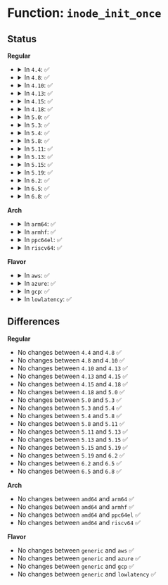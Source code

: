 # Function: <code>inode_init_once</code>

## Status
<b>Regular</b>
<ul>
<li>
<details>
<summary>In <code>4.4</code>: ✅</summary>

```c
void inode_init_once(struct inode *inode);
```

**Collision:** Unique Global

**Inline:** No

**Transformation:** False

**Instances:**

```
In fs/inode.c (ffffffff81226e20)
Location: fs/inode.c:355
Inline: False
Direct callers:
  - mm/shmem.c:shmem_init_inode
  - fs/inode.c:init_once
  - fs/block_dev.c:init_once
  - fs/proc/inode.c:init_once
  - fs/ext4/super.c:init_once
  - fs/hugetlbfs/inode.c:init_once
  - fs/fat/inode.c:init_once
  - fs/ecryptfs/main.c:inode_info_init_once
  - fs/fuse/inode.c:fuse_inode_init_once
  - ipc/mqueue.c:init_once
  - net/socket.c:init_once
```
**Symbols:**

```
ffffffff81226e20-ffffffff81226eca: inode_init_once (STB_GLOBAL)
```
</details>
</li>
<li>
<details>
<summary>In <code>4.8</code>: ✅</summary>

```c
void inode_init_once(struct inode *inode);
```

**Collision:** Unique Global

**Inline:** No

**Transformation:** False

**Instances:**

```
In fs/inode.c (ffffffff8124f540)
Location: fs/inode.c:362
Inline: False
Direct callers:
  - mm/shmem.c:shmem_init_inode
  - fs/inode.c:init_once
  - fs/block_dev.c:init_once
  - fs/proc/inode.c:init_once
  - fs/ext4/super.c:init_once
  - fs/squashfs/super.c:init_once
  - fs/hugetlbfs/inode.c:init_once
  - fs/fat/inode.c:init_once
  - fs/ecryptfs/main.c:inode_info_init_once
  - fs/fuse/inode.c:fuse_inode_init_once
  - ipc/mqueue.c:init_once
  - net/socket.c:init_once
```
**Symbols:**

```
ffffffff8124f540-ffffffff8124f5ff: inode_init_once (STB_GLOBAL)
```
</details>
</li>
<li>
<details>
<summary>In <code>4.10</code>: ✅</summary>

```c
void inode_init_once(struct inode *inode);
```

**Collision:** Unique Global

**Inline:** No

**Transformation:** False

**Instances:**

```
In fs/inode.c (ffffffff81262570)
Location: fs/inode.c:364
Inline: False
Direct callers:
  - mm/shmem.c:shmem_init_inode
  - fs/inode.c:init_once
  - fs/block_dev.c:init_once
  - fs/proc/inode.c:init_once
  - fs/ext4/super.c:init_once
  - fs/squashfs/super.c:init_once
  - fs/hugetlbfs/inode.c:init_once
  - fs/fat/inode.c:init_once
  - fs/ecryptfs/main.c:inode_info_init_once
  - fs/fuse/inode.c:fuse_inode_init_once
  - ipc/mqueue.c:init_once
  - net/socket.c:init_once
```
**Symbols:**

```
ffffffff81262570-ffffffff8126262f: inode_init_once (STB_GLOBAL)
```
</details>
</li>
<li>
<details>
<summary>In <code>4.13</code>: ✅</summary>

```c
void inode_init_once(struct inode *inode);
```

**Collision:** Unique Global

**Inline:** No

**Transformation:** False

**Instances:**

```
In fs/inode.c (ffffffff8126fdc0)
Location: fs/inode.c:365
Inline: False
Direct callers:
  - mm/shmem.c:shmem_init_inode
  - fs/inode.c:init_once
  - fs/block_dev.c:init_once
  - fs/proc/inode.c:init_once
  - fs/ext4/super.c:init_once
  - fs/squashfs/super.c:init_once
  - fs/hugetlbfs/inode.c:init_once
  - fs/fat/inode.c:init_once
  - fs/ecryptfs/main.c:inode_info_init_once
  - fs/fuse/inode.c:fuse_inode_init_once
  - ipc/mqueue.c:init_once
  - drivers/dax/super.c:init_once
  - net/socket.c:init_once
```
**Symbols:**

```
ffffffff8126fdc0-ffffffff8126fe73: inode_init_once (STB_GLOBAL)
```
</details>
</li>
<li>
<details>
<summary>In <code>4.15</code>: ✅</summary>

```c
void inode_init_once(struct inode *inode);
```

**Collision:** Unique Global

**Inline:** No

**Transformation:** False

**Instances:**

```
In fs/inode.c (ffffffff812926f0)
Location: fs/inode.c:365
Inline: False
Direct callers:
  - mm/shmem.c:shmem_init_inode
  - fs/inode.c:init_once
  - fs/block_dev.c:init_once
  - fs/proc/inode.c:init_once
  - fs/ext4/super.c:init_once
  - fs/squashfs/super.c:init_once
  - fs/hugetlbfs/inode.c:init_once
  - fs/fat/inode.c:init_once
  - fs/ecryptfs/main.c:inode_info_init_once
  - fs/fuse/inode.c:fuse_inode_init_once
  - ipc/mqueue.c:init_once
  - drivers/dax/super.c:init_once
  - net/socket.c:init_once
```
**Symbols:**

```
ffffffff812926f0-ffffffff812927a3: inode_init_once (STB_GLOBAL)
```
</details>
</li>
<li>
<details>
<summary>In <code>4.18</code>: ✅</summary>

```c
void inode_init_once(struct inode *inode);
```

**Collision:** Unique Global

**Inline:** No

**Transformation:** False

**Instances:**

```
In fs/inode.c (ffffffff812b8590)
Location: fs/inode.c:371
Inline: False
Direct callers:
  - mm/shmem.c:shmem_init_inode
  - fs/inode.c:init_once
  - fs/block_dev.c:init_once
  - fs/proc/inode.c:init_once
  - fs/ext4/super.c:init_once
  - fs/squashfs/super.c:init_once
  - fs/hugetlbfs/inode.c:init_once
  - fs/fat/inode.c:init_once
  - fs/ecryptfs/main.c:inode_info_init_once
  - fs/fuse/inode.c:fuse_inode_init_once
  - ipc/mqueue.c:init_once
  - drivers/dax/super.c:init_once
  - net/socket.c:init_once
```
**Symbols:**

```
ffffffff812b8590-ffffffff812b86a4: inode_init_once (STB_GLOBAL)
```
</details>
</li>
<li>
<details>
<summary>In <code>5.0</code>: ✅</summary>

```c
void inode_init_once(struct inode *inode);
```

**Collision:** Unique Global

**Inline:** No

**Transformation:** False

**Instances:**

```
In fs/inode.c (ffffffff812cd6e0)
Location: fs/inode.c:371
Inline: False
Direct callers:
  - mm/shmem.c:shmem_init_inode
  - fs/inode.c:init_once
  - fs/block_dev.c:init_once
  - fs/proc/inode.c:init_once
  - fs/ext4/super.c:init_once
  - fs/squashfs/super.c:init_once
  - fs/hugetlbfs/inode.c:init_once
  - fs/fat/inode.c:init_once
  - fs/ecryptfs/main.c:inode_info_init_once
  - fs/fuse/inode.c:fuse_inode_init_once
  - ipc/mqueue.c:init_once
  - drivers/dax/super.c:init_once
  - net/socket.c:init_once
```
**Symbols:**

```
ffffffff812cd6e0-ffffffff812cd7f4: inode_init_once (STB_GLOBAL)
```
</details>
</li>
<li>
<details>
<summary>In <code>5.3</code>: ✅</summary>

```c
void inode_init_once(struct inode *inode);
```

**Collision:** Unique Global

**Inline:** No

**Transformation:** False

**Instances:**

```
In fs/inode.c (ffffffff812ea480)
Location: fs/inode.c:384
Inline: False
Direct callers:
  - mm/shmem.c:shmem_init_inode
  - fs/inode.c:init_once
  - fs/block_dev.c:init_once
  - fs/proc/inode.c:init_once
  - fs/ext4/super.c:init_once
  - fs/squashfs/super.c:init_once
  - fs/hugetlbfs/inode.c:init_once
  - fs/fat/inode.c:init_once
  - fs/ecryptfs/main.c:inode_info_init_once
  - fs/fuse/inode.c:fuse_inode_init_once
  - ipc/mqueue.c:init_once
  - drivers/dax/super.c:init_once
  - net/socket.c:init_once
```
**Symbols:**

```
ffffffff812ea480-ffffffff812ea594: inode_init_once (STB_GLOBAL)
```
</details>
</li>
<li>
<details>
<summary>In <code>5.4</code>: ✅</summary>

```c
void inode_init_once(struct inode *inode);
```

**Collision:** Unique Global

**Inline:** No

**Transformation:** False

**Instances:**

```
In fs/inode.c (ffffffff812fbeb0)
Location: fs/inode.c:388
Inline: False
Direct callers:
  - mm/shmem.c:shmem_init_inode
  - fs/inode.c:init_once
  - fs/block_dev.c:init_once
  - fs/proc/inode.c:init_once
  - fs/ext4/super.c:init_once
  - fs/squashfs/super.c:init_once
  - fs/hugetlbfs/inode.c:init_once
  - fs/fat/inode.c:init_once
  - fs/ecryptfs/main.c:inode_info_init_once
  - fs/fuse/inode.c:fuse_inode_init_once
  - ipc/mqueue.c:init_once
  - drivers/dax/super.c:init_once
  - net/socket.c:init_once
```
**Symbols:**

```
ffffffff812fbeb0-ffffffff812fbfc4: inode_init_once (STB_GLOBAL)
```
</details>
</li>
<li>
<details>
<summary>In <code>5.8</code>: ✅</summary>

```c
void inode_init_once(struct inode *inode);
```

**Collision:** Unique Global

**Inline:** No

**Transformation:** False

**Instances:**

```
In fs/inode.c (ffffffff81334b10)
Location: fs/inode.c:389
Inline: False
Direct callers:
  - mm/shmem.c:shmem_init_inode
  - fs/inode.c:init_once
  - fs/block_dev.c:init_once
  - fs/proc/inode.c:init_once
  - fs/ext4/super.c:init_once
  - fs/squashfs/super.c:init_once
  - fs/hugetlbfs/inode.c:init_once
  - fs/fat/inode.c:init_once
  - fs/ecryptfs/main.c:inode_info_init_once
  - fs/fuse/inode.c:fuse_inode_init_once
  - ipc/mqueue.c:init_once
  - drivers/dax/super.c:init_once
  - net/socket.c:init_once
```
**Symbols:**

```
ffffffff81334b10-ffffffff81334bff: inode_init_once (STB_GLOBAL)
```
</details>
</li>
<li>
<details>
<summary>In <code>5.11</code>: ✅</summary>

```c
void inode_init_once(struct inode *inode);
```

**Collision:** Unique Global

**Inline:** No

**Transformation:** False

**Instances:**

```
In fs/inode.c (ffffffff81340480)
Location: fs/inode.c:390
Inline: False
Direct callers:
  - mm/shmem.c:shmem_init_inode
  - fs/inode.c:init_once
  - fs/block_dev.c:init_once
  - fs/proc/inode.c:init_once
  - fs/ext4/super.c:init_once
  - fs/squashfs/super.c:init_once
  - fs/hugetlbfs/inode.c:init_once
  - fs/fat/inode.c:init_once
  - fs/ecryptfs/main.c:inode_info_init_once
  - fs/fuse/inode.c:fuse_inode_init_once
  - ipc/mqueue.c:init_once
  - drivers/dax/super.c:init_once
  - net/socket.c:init_once
```
**Symbols:**

```
ffffffff81340480-ffffffff8134056f: inode_init_once (STB_GLOBAL)
```
</details>
</li>
<li>
<details>
<summary>In <code>5.13</code>: ✅</summary>

```c
void inode_init_once(struct inode *inode);
```

**Collision:** Unique Global

**Inline:** No

**Transformation:** False

**Instances:**

```
In fs/inode.c (ffffffff813469b0)
Location: fs/inode.c:390
Inline: False
Direct callers:
  - mm/shmem.c:shmem_init_inode
  - fs/inode.c:init_once
  - fs/block_dev.c:init_once
  - fs/proc/inode.c:init_once
  - fs/ext4/super.c:init_once
  - fs/squashfs/super.c:init_once
  - fs/hugetlbfs/inode.c:init_once
  - fs/fat/inode.c:init_once
  - fs/ecryptfs/main.c:inode_info_init_once
  - fs/fuse/inode.c:fuse_inode_init_once
  - ipc/mqueue.c:init_once
  - drivers/dax/super.c:init_once
  - net/socket.c:init_once
```
**Symbols:**

```
ffffffff813469b0-ffffffff81346a9f: inode_init_once (STB_GLOBAL)
```
</details>
</li>
<li>
<details>
<summary>In <code>5.15</code>: ✅</summary>

```c
void inode_init_once(struct inode *inode);
```

**Collision:** Unique Global

**Inline:** No

**Transformation:** False

**Instances:**

```
In fs/inode.c (ffffffff81394410)
Location: fs/inode.c:394
Inline: False
Direct callers:
  - mm/shmem.c:shmem_init_inode
  - fs/inode.c:init_once
  - fs/proc/inode.c:init_once
  - fs/ext4/super.c:init_once
  - fs/squashfs/super.c:init_once
  - fs/hugetlbfs/inode.c:init_once
  - fs/fat/inode.c:init_once
  - fs/ecryptfs/main.c:inode_info_init_once
  - fs/fuse/inode.c:fuse_inode_init_once
  - ipc/mqueue.c:init_once
  - block/bdev.c:init_once
  - drivers/dax/super.c:init_once
  - net/socket.c:init_once
```
**Symbols:**

```
ffffffff81394410-ffffffff813944ff: inode_init_once (STB_GLOBAL)
```
</details>
</li>
<li>
<details>
<summary>In <code>5.19</code>: ✅</summary>

```c
void inode_init_once(struct inode *inode);
```

**Collision:** Unique Global

**Inline:** No

**Transformation:** False

**Instances:**

```
In fs/inode.c (ffffffff81416230)
Location: fs/inode.c:418
Inline: False
Direct callers:
  - mm/shmem.c:shmem_init_inode
  - fs/inode.c:init_once
  - fs/proc/inode.c:init_once
  - fs/ext4/super.c:init_once
  - fs/squashfs/super.c:init_once
  - fs/hugetlbfs/inode.c:init_once
  - fs/fat/inode.c:init_once
  - fs/ecryptfs/main.c:inode_info_init_once
  - fs/fuse/inode.c:fuse_inode_init_once
  - ipc/mqueue.c:init_once
  - block/bdev.c:init_once
  - net/socket.c:init_once
```
**Symbols:**

```
ffffffff81416230-ffffffff8141632d: inode_init_once (STB_GLOBAL)
```
</details>
</li>
<li>
<details>
<summary>In <code>6.2</code>: ✅</summary>

```c
void inode_init_once(struct inode *inode);
```

**Collision:** Unique Global

**Inline:** No

**Transformation:** False

**Instances:**

```
In fs/inode.c (ffffffff814a1590)
Location: fs/inode.c:416
Inline: False
Direct callers:
  - mm/shmem.c:shmem_init_inode
  - fs/inode.c:init_once
  - fs/proc/inode.c:init_once
  - fs/ext4/super.c:init_once
  - fs/squashfs/super.c:init_once
  - fs/hugetlbfs/inode.c:init_once
  - fs/fat/inode.c:init_once
  - fs/ecryptfs/main.c:inode_info_init_once
  - fs/fuse/inode.c:fuse_inode_init_once
  - ipc/mqueue.c:init_once
  - block/bdev.c:init_once
  - drivers/dax/super.c:init_once
  - net/socket.c:init_once
```
**Symbols:**

```
ffffffff814a1590-ffffffff814a16a2: inode_init_once (STB_GLOBAL)
```
</details>
</li>
<li>
<details>
<summary>In <code>6.5</code>: ✅</summary>

```c
void inode_init_once(struct inode *inode);
```

**Collision:** Unique Global

**Inline:** No

**Transformation:** False

**Instances:**

```
In fs/inode.c (ffffffff814d68a0)
Location: fs/inode.c:416
Inline: False
Direct callers:
  - mm/shmem.c:shmem_init_inode
  - fs/inode.c:init_once
  - fs/proc/inode.c:init_once
  - fs/ext4/super.c:init_once
  - fs/squashfs/super.c:init_once
  - fs/hugetlbfs/inode.c:init_once
  - fs/fat/inode.c:init_once
  - fs/ecryptfs/main.c:inode_info_init_once
  - fs/fuse/inode.c:fuse_inode_init_once
  - ipc/mqueue.c:init_once
  - block/bdev.c:init_once
  - drivers/dax/super.c:init_once
  - net/socket.c:init_once
```
**Symbols:**

```
ffffffff814d68a0-ffffffff814d69b2: inode_init_once (STB_GLOBAL)
```
</details>
</li>
<li>
<details>
<summary>In <code>6.8</code>: ✅</summary>

```c
void inode_init_once(struct inode *inode);
```

**Collision:** Unique Global

**Inline:** No

**Transformation:** False

**Instances:**

```
In fs/inode.c (ffffffff81508c90)
Location: fs/inode.c:417
Inline: False
Direct callers:
  - mm/shmem.c:shmem_init_inode
  - fs/inode.c:init_once
  - fs/proc/inode.c:init_once
  - fs/ext4/super.c:init_once
  - fs/squashfs/super.c:init_once
  - fs/hugetlbfs/inode.c:init_once
  - fs/fat/inode.c:init_once
  - fs/ecryptfs/main.c:inode_info_init_once
  - fs/fuse/inode.c:fuse_inode_init_once
  - fs/tracefs/inode.c:init_once
  - ipc/mqueue.c:init_once
  - block/bdev.c:init_once
  - drivers/dax/super.c:init_once
  - net/socket.c:init_once
```
**Symbols:**

```
ffffffff81508c90-ffffffff81508da2: inode_init_once (STB_GLOBAL)
```
</details>
</li>
</ul>
<b>Arch</b>
<ul>
<li>
<details>
<summary>In <code>arm64</code>: ✅</summary>

```c
void inode_init_once(struct inode *inode);
```

**Collision:** Unique Global

**Inline:** No

**Transformation:** False

**Instances:**

```
In fs/inode.c (ffff8000103ab9d0)
Location: fs/inode.c:388
Inline: False
Direct callers:
  - mm/shmem.c:shmem_init_inode
  - fs/inode.c:init_once
  - fs/block_dev.c:init_once
  - fs/proc/inode.c:init_once
  - fs/ext4/super.c:init_once
  - fs/squashfs/super.c:init_once
  - fs/hugetlbfs/inode.c:init_once
  - fs/fat/inode.c:init_once
  - fs/ecryptfs/main.c:inode_info_init_once
  - fs/fuse/inode.c:fuse_inode_init_once
  - ipc/mqueue.c:init_once
  - drivers/dax/super.c:init_once
  - net/socket.c:init_once
```
**Symbols:**

```
ffff8000103ab9d0-ffff8000103aba70: inode_init_once (STB_GLOBAL)
```
</details>
</li>
<li>
<details>
<summary>In <code>armhf</code>: ✅</summary>

```c
void inode_init_once(struct inode *inode);
```

**Collision:** Unique Global

**Inline:** No

**Transformation:** False

**Instances:**

```
In fs/inode.c (c058c8fc)
Location: fs/inode.c:388
Inline: False
Direct callers:
  - mm/shmem.c:shmem_init_inode
  - fs/inode.c:init_once
  - fs/block_dev.c:init_once
  - fs/proc/inode.c:init_once
  - fs/ext4/super.c:init_once
  - fs/squashfs/super.c:init_once
  - fs/fat/inode.c:init_once
  - fs/ecryptfs/main.c:inode_info_init_once
  - fs/fuse/inode.c:fuse_inode_init_once
  - ipc/mqueue.c:init_once
  - drivers/dax/super.c:init_once
  - net/socket.c:init_once
```
**Symbols:**

```
c058c8fc-c058c994: inode_init_once (STB_GLOBAL)
```
</details>
</li>
<li>
<details>
<summary>In <code>ppc64el</code>: ✅</summary>

```c
void inode_init_once(struct inode *inode);
```

**Collision:** Unique Global

**Inline:** No

**Transformation:** False

**Instances:**

```
In fs/inode.c (c0000000004a6770)
Location: fs/inode.c:388
Inline: False
Direct callers:
  - mm/shmem.c:shmem_init_inode
  - fs/inode.c:init_once
  - fs/block_dev.c:init_once
  - fs/proc/inode.c:init_once
  - fs/ext4/super.c:init_once
  - fs/squashfs/super.c:init_once
  - fs/hugetlbfs/inode.c:init_once
  - fs/fat/inode.c:init_once
  - fs/ecryptfs/main.c:inode_info_init_once
  - fs/fuse/inode.c:fuse_inode_init_once
  - ipc/mqueue.c:init_once
  - drivers/dax/super.c:init_once
  - net/socket.c:init_once
```
**Symbols:**

```
c0000000004a6770-c0000000004a6834: inode_init_once (STB_GLOBAL)
```
</details>
</li>
<li>
<details>
<summary>In <code>riscv64</code>: ✅</summary>

```c
void inode_init_once(struct inode *inode);
```

**Collision:** Unique Global

**Inline:** No

**Transformation:** False

**Instances:**

```
In fs/inode.c (ffffffe000270e7e)
Location: fs/inode.c:388
Inline: False
Direct callers:
  - mm/shmem.c:shmem_init_inode
  - fs/inode.c:init_once
  - fs/block_dev.c:init_once
  - fs/proc/inode.c:init_once
  - fs/ext4/super.c:init_once
  - fs/squashfs/super.c:init_once
  - fs/hugetlbfs/inode.c:init_once
  - fs/fat/inode.c:init_once
  - fs/ecryptfs/main.c:inode_info_init_once
  - fs/fuse/inode.c:fuse_inode_init_once
  - ipc/mqueue.c:init_once
  - drivers/dax/super.c:init_once
  - net/socket.c:init_once
```
**Symbols:**

```
ffffffe000270e7e-ffffffe000270f1a: inode_init_once (STB_GLOBAL)
```
</details>
</li>
</ul>
<b>Flavor</b>
<ul>
<li>
<details>
<summary>In <code>aws</code>: ✅</summary>

```c
void inode_init_once(struct inode *inode);
```

**Collision:** Unique Global

**Inline:** No

**Transformation:** False

**Instances:**

```
In fs/inode.c (ffffffff812f4490)
Location: fs/inode.c:388
Inline: False
Direct callers:
  - mm/shmem.c:shmem_init_inode
  - fs/inode.c:init_once
  - fs/block_dev.c:init_once
  - fs/proc/inode.c:init_once
  - fs/ext4/super.c:init_once
  - fs/squashfs/super.c:init_once
  - fs/hugetlbfs/inode.c:init_once
  - fs/fat/inode.c:init_once
  - fs/ecryptfs/main.c:inode_info_init_once
  - fs/fuse/inode.c:fuse_inode_init_once
  - ipc/mqueue.c:init_once
  - drivers/dax/super.c:init_once
  - net/socket.c:init_once
```
**Symbols:**

```
ffffffff812f4490-ffffffff812f45a4: inode_init_once (STB_GLOBAL)
```
</details>
</li>
<li>
<details>
<summary>In <code>azure</code>: ✅</summary>

```c
void inode_init_once(struct inode *inode);
```

**Collision:** Unique Global

**Inline:** No

**Transformation:** False

**Instances:**

```
In fs/inode.c (ffffffff812e50b0)
Location: fs/inode.c:388
Inline: False
Direct callers:
  - mm/shmem.c:shmem_init_inode
  - fs/inode.c:init_once
  - fs/block_dev.c:init_once
  - fs/proc/inode.c:init_once
  - fs/ext4/super.c:init_once
  - fs/squashfs/super.c:init_once
  - fs/hugetlbfs/inode.c:init_once
  - fs/fat/inode.c:init_once
  - fs/ecryptfs/main.c:inode_info_init_once
  - fs/fuse/inode.c:fuse_inode_init_once
  - ipc/mqueue.c:init_once
  - drivers/dax/super.c:init_once
  - net/socket.c:init_once
```
**Symbols:**

```
ffffffff812e50b0-ffffffff812e51c4: inode_init_once (STB_GLOBAL)
```
</details>
</li>
<li>
<details>
<summary>In <code>gcp</code>: ✅</summary>

```c
void inode_init_once(struct inode *inode);
```

**Collision:** Unique Global

**Inline:** No

**Transformation:** False

**Instances:**

```
In fs/inode.c (ffffffff812f22a0)
Location: fs/inode.c:388
Inline: False
Direct callers:
  - mm/shmem.c:shmem_init_inode
  - fs/inode.c:init_once
  - fs/block_dev.c:init_once
  - fs/proc/inode.c:init_once
  - fs/ext4/super.c:init_once
  - fs/squashfs/super.c:init_once
  - fs/hugetlbfs/inode.c:init_once
  - fs/fat/inode.c:init_once
  - fs/ecryptfs/main.c:inode_info_init_once
  - fs/fuse/inode.c:fuse_inode_init_once
  - ipc/mqueue.c:init_once
  - drivers/dax/super.c:init_once
  - net/socket.c:init_once
```
**Symbols:**

```
ffffffff812f22a0-ffffffff812f23b4: inode_init_once (STB_GLOBAL)
```
</details>
</li>
<li>
<details>
<summary>In <code>lowlatency</code>: ✅</summary>

```c
void inode_init_once(struct inode *inode);
```

**Collision:** Unique Global

**Inline:** No

**Transformation:** False

**Instances:**

```
In fs/inode.c (ffffffff81303870)
Location: fs/inode.c:388
Inline: False
Direct callers:
  - mm/shmem.c:shmem_init_inode
  - fs/inode.c:init_once
  - fs/block_dev.c:init_once
  - fs/proc/inode.c:init_once
  - fs/ext4/super.c:init_once
  - fs/squashfs/super.c:init_once
  - fs/hugetlbfs/inode.c:init_once
  - fs/fat/inode.c:init_once
  - fs/ecryptfs/main.c:inode_info_init_once
  - fs/fuse/inode.c:fuse_inode_init_once
  - ipc/mqueue.c:init_once
  - drivers/dax/super.c:init_once
  - net/socket.c:init_once
```
**Symbols:**

```
ffffffff81303870-ffffffff81303984: inode_init_once (STB_GLOBAL)
```
</details>
</li>
</ul>

## Differences
<b>Regular</b>
<ul>
<li>
No changes between <code>4.4</code> and <code>4.8</code> ✅
</li>
<li>
No changes between <code>4.8</code> and <code>4.10</code> ✅
</li>
<li>
No changes between <code>4.10</code> and <code>4.13</code> ✅
</li>
<li>
No changes between <code>4.13</code> and <code>4.15</code> ✅
</li>
<li>
No changes between <code>4.15</code> and <code>4.18</code> ✅
</li>
<li>
No changes between <code>4.18</code> and <code>5.0</code> ✅
</li>
<li>
No changes between <code>5.0</code> and <code>5.3</code> ✅
</li>
<li>
No changes between <code>5.3</code> and <code>5.4</code> ✅
</li>
<li>
No changes between <code>5.4</code> and <code>5.8</code> ✅
</li>
<li>
No changes between <code>5.8</code> and <code>5.11</code> ✅
</li>
<li>
No changes between <code>5.11</code> and <code>5.13</code> ✅
</li>
<li>
No changes between <code>5.13</code> and <code>5.15</code> ✅
</li>
<li>
No changes between <code>5.15</code> and <code>5.19</code> ✅
</li>
<li>
No changes between <code>5.19</code> and <code>6.2</code> ✅
</li>
<li>
No changes between <code>6.2</code> and <code>6.5</code> ✅
</li>
<li>
No changes between <code>6.5</code> and <code>6.8</code> ✅
</li>
</ul>
<b>Arch</b>
<ul>
<li>
No changes between <code>amd64</code> and <code>arm64</code> ✅
</li>
<li>
No changes between <code>amd64</code> and <code>armhf</code> ✅
</li>
<li>
No changes between <code>amd64</code> and <code>ppc64el</code> ✅
</li>
<li>
No changes between <code>amd64</code> and <code>riscv64</code> ✅
</li>
</ul>
<b>Flavor</b>
<ul>
<li>
No changes between <code>generic</code> and <code>aws</code> ✅
</li>
<li>
No changes between <code>generic</code> and <code>azure</code> ✅
</li>
<li>
No changes between <code>generic</code> and <code>gcp</code> ✅
</li>
<li>
No changes between <code>generic</code> and <code>lowlatency</code> ✅
</li>
</ul>
